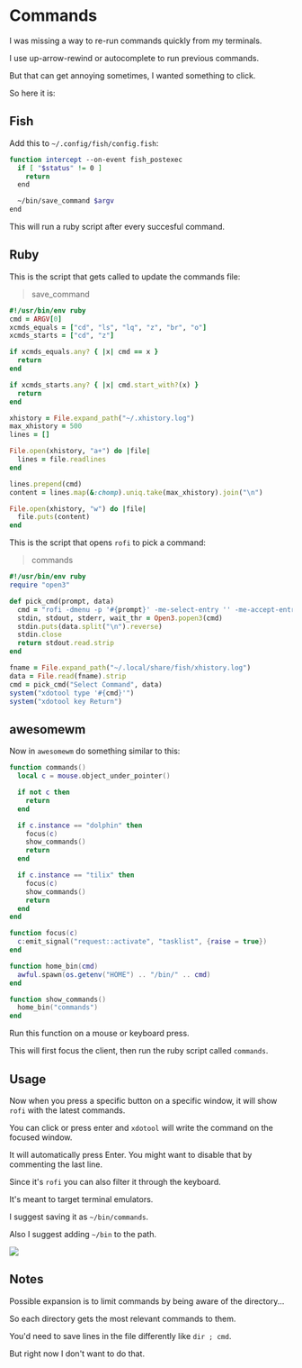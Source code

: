 # Commands

I was missing a way to re-run commands quickly from my terminals.

I use up-arrow-rewind or autocomplete to run previous commands.

But that can get annoying sometimes, I wanted something to click.

So here it is:

## Fish

Add this to `~/.config/fish/config.fish`:

```bash
function intercept --on-event fish_postexec
  if [ "$status" != 0 ]
    return
  end

  ~/bin/save_command $argv
end
```

This will run a ruby script after every succesful command.

## Ruby

This is the script that gets called to update the commands file:

>save_command

```ruby
#!/usr/bin/env ruby
cmd = ARGV[0]
xcmds_equals = ["cd", "ls", "lq", "z", "br", "o"]
xcmds_starts = ["cd", "z"]

if xcmds_equals.any? { |x| cmd == x }
  return
end

if xcmds_starts.any? { |x| cmd.start_with?(x) }
  return
end

xhistory = File.expand_path("~/.xhistory.log")
max_xhistory = 500
lines = []

File.open(xhistory, "a+") do |file|
  lines = file.readlines
end

lines.prepend(cmd)
content = lines.map(&:chomp).uniq.take(max_xhistory).join("\n")

File.open(xhistory, "w") do |file|
  file.puts(content)
end
```

This is the script that opens `rofi` to pick a command:

>commands

```ruby
#!/usr/bin/env ruby
require "open3"

def pick_cmd(prompt, data)
  cmd = "rofi -dmenu -p '#{prompt}' -me-select-entry '' -me-accept-entry 'MousePrimary' -i"
  stdin, stdout, stderr, wait_thr = Open3.popen3(cmd)
  stdin.puts(data.split("\n").reverse)
  stdin.close
  return stdout.read.strip
end

fname = File.expand_path("~/.local/share/fish/xhistory.log")
data = File.read(fname).strip
cmd = pick_cmd("Select Command", data)
system("xdotool type '#{cmd}'")
system("xdotool key Return")
```

## awesomewm

Now in `awesomewm` do something similar to this:

```lua
function commands()
  local c = mouse.object_under_pointer()

  if not c then
    return
  end

  if c.instance == "dolphin" then
    focus(c)
    show_commands()
    return
  end

  if c.instance == "tilix" then
    focus(c)
    show_commands()
    return
  end
end

function focus(c)
  c:emit_signal("request::activate", "tasklist", {raise = true})
end

function home_bin(cmd)
  awful.spawn(os.getenv("HOME") .. "/bin/" .. cmd)
end

function show_commands()
  home_bin("commands")
end
```

Run this function on a mouse or keyboard press.

This will first focus the client, then run the ruby script called `commands`.

## Usage

Now when you press a specific button on a specific window, it will show `rofi` with the latest commands.

You can click or press enter and `xdotool` will write the command on the focused window.

It will automatically press Enter. You might want to disable that by commenting the last line.

Since it's `rofi` you can also filter it through the keyboard.

It's meant to target terminal emulators.

I suggest saving it as `~/bin/commands`.

Also I suggest adding `~/bin` to the path.

![](https://i.imgur.com/ajk8iWQ.jpg)

## Notes

Possible expansion is to limit commands by being aware of the directory...

So each directory gets the most relevant commands to them.

You'd need to save lines in the file differently like `dir ; cmd`.

But right now I don't want to do that.